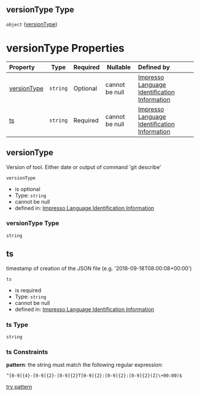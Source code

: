 ## versionType Type

`object` ([versionType](language_identification-definitions-versiontype.md))

# versionType Properties

| Property                    | Type     | Required | Nullable       | Defined by                                                                                                                                                                                                                                                                                    |
| :-------------------------- | -------- | -------- | -------------- | :-------------------------------------------------------------------------------------------------------------------------------------------------------------------------------------------------------------------------------------------------------------------------------------------- |
| [versionType](#versiontype) | `string` | Optional | cannot be null | [Impresso Language Identification Information](language_identification-definitions-versiontype-properties-versiontype.md "https&#x3A;//impresso.github.io/impresso-schemas/json/language_identification/language_identification.schema.json#/definitions/versionType/properties/versionType") |
| [ts](#ts)                   | `string` | Required | cannot be null | [Impresso Language Identification Information](language_identification-definitions-versiontype-properties-ts.md "https&#x3A;//impresso.github.io/impresso-schemas/json/language_identification/language_identification.schema.json#/definitions/versionType/properties/ts")                   |

## versionType

Version of tool. Either date or output of command 'git describe'


`versionType`

-   is optional
-   Type: `string`
-   cannot be null
-   defined in: [Impresso Language Identification Information](language_identification-definitions-versiontype-properties-versiontype.md "https&#x3A;//impresso.github.io/impresso-schemas/json/language_identification/language_identification.schema.json#/definitions/versionType/properties/versionType")

### versionType Type

`string`

## ts

timestamp of creation of the JSON file (e.g. '2018-09-18T08:00:08+00:00')


`ts`

-   is required
-   Type: `string`
-   cannot be null
-   defined in: [Impresso Language Identification Information](language_identification-definitions-versiontype-properties-ts.md "https&#x3A;//impresso.github.io/impresso-schemas/json/language_identification/language_identification.schema.json#/definitions/versionType/properties/ts")

### ts Type

`string`

### ts Constraints

**pattern**: the string must match the following regular expression: 

```regexp
^[0-9]{4}-[0-9]{2}-[0-9]{2}T[0-9]{2}:[0-9]{2}:[0-9]{2}(Z|\+00:00)$
```

[try pattern](https://regexr.com/?expression=%5E%5B0-9%5D%7B4%7D-%5B0-9%5D%7B2%7D-%5B0-9%5D%7B2%7DT%5B0-9%5D%7B2%7D%3A%5B0-9%5D%7B2%7D%3A%5B0-9%5D%7B2%7D(Z%7C%5C%2B00%3A00)%24 "try regular expression with regexr.com")
